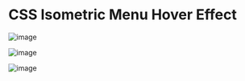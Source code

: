 # CSS Isometric Menu Hover Effect

![image](https://user-images.githubusercontent.com/72864817/170961576-1833a154-455c-45ee-84f4-02fe929fe54f.png)



![image](https://user-images.githubusercontent.com/72864817/170960720-9f7f829e-6371-4af4-9923-3160a72e2602.png)

![image](https://user-images.githubusercontent.com/72864817/170961049-0a5ac9a5-4fd5-4d60-b6af-0962a39e3bd7.png)
